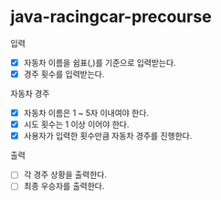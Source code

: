 # java-racingcar-precourse

입력
- [x] 자동차 이름을 쉼표(,)를 기준으로 입력받는다. 
- [x] 경주 횟수를 입력받는다.

자동차 경주
- [x] 자동차 이름은 1 ~ 5자 이내여야 한다.
- [x] 시도 횟수는 1 이상 이어야 한다.
- [x] 사용자가 입력한 횟수만큼 자동차 경주를 진행한다.

출력
- [ ] 각 경주 상황을 출력한다.
- [ ] 최종 우승자를 출력한다.